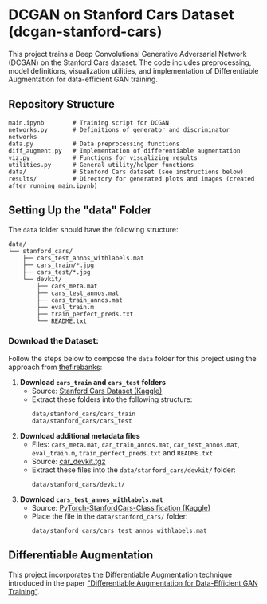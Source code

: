 # DCGAN on Stanford Cars Dataset (dcgan-stanford-cars)
This project trains a Deep Convolutional Generative Adversarial Network (DCGAN) on the Stanford Cars dataset. The code includes preprocessing, model definitions, visualization utilities, and implementation of Differentiable Augmentation for data-efficient GAN training.


## Repository Structure
```
main.ipynb        # Training script for DCGAN
networks.py       # Definitions of generator and discriminator networks
data.py           # Data preprocessing functions
diff_augment.py   # Implementation of differentiable augmentation
viz.py            # Functions for visualizing results
utilities.py      # General utility/helper functions
data/             # Stanford Cars dataset (see instructions below)
results/          # Directory for generated plots and images (created after running main.ipynb)
```


## Setting Up the "data" Folder

The `data` folder should have the following structure:
```
data/
└── stanford_cars/
    ├── cars_test_annos_withlabels.mat
    ├── cars_train/*.jpg
    ├── cars_test/*.jpg
    └── devkit/
        ├── cars_meta.mat
        ├── cars_test_annos.mat
        ├── cars_train_annos.mat
        ├── eval_train.m
        ├── train_perfect_preds.txt
        └── README.txt
```

### Download the Dataset:

Follow the steps below to compose the `data` folder for this project using the approach from 
[thefirebanks](https://github.com/pytorch/vision/issues/7545#issuecomment-1631441616):
1. **Download `cars_train` and `cars_test` folders**
   * Source: [Stanford Cars Dataset (Kaggle)](https://www.kaggle.com/datasets/jessicali9530/stanford-cars-dataset)
   * Extract these folders into the following structure:
     ```
     data/stanford_cars/cars_train
     data/stanford_cars/cars_test
     ```
2. **Download additional metadata files**
   * Files: `cars_meta.mat`, `car_train_annos.mat`, `car_test_annos.mat`, `eval_train.m`, `train_perfect_preds.txt` and `README.txt`
   * Source: [car_devkit.tgz](https://github.com/pytorch/vision/files/11644847/car_devkit.tgz)
   * Extract these files into the `data/stanford_cars/devkit/` folder:
     ```
     data/stanford_cars/devkit/
     ```
3. **Download `cars_test_annos_withlabels.mat`**
   * Source: [PyTorch-StanfordCars-Classification (Kaggle)](https://www.kaggle.com/code/subhangaupadhaya/pytorch-stanfordcars-classification)
   * Place the file in the `data/stanford_cars/` folder:
     ```
     data/stanford_cars/cars_test_annos_withlabels.mat
     ```


## Differentiable Augmentation

This project incorporates the Differentiable Augmentation technique introduced in the paper ["Differentiable Augmentation for Data-Efficient GAN Training"](https://arxiv.org/abs/2006.10738).

